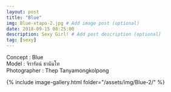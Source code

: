 ```yaml
---
layout: post
title: "Blue"
img: Blue-xtapo-2.jpg # Add image post (optional)
date: 2018-09-15 08:25:00
description: Sexy Girl! # Add post description (optional)
tag: [sexy]
---
```

Concept : Blue  
Model : จิรารัตน์ ชานันโท  
Photographer : Thep Tanyamongkolpong     


{% include image-gallery.html folder="/assets/img/Blue-2/" %}
